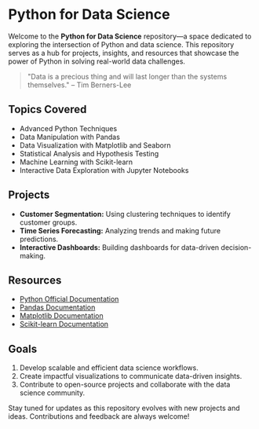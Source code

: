 # Python for Data Science

Welcome to the **Python for Data Science** repository—a space dedicated to exploring the intersection of Python and data science. This repository serves as a hub for projects, insights, and resources that showcase the power of Python in solving real-world data challenges.

> "Data is a precious thing and will last longer than the systems themselves." – Tim Berners-Lee

## Topics Covered

- Advanced Python Techniques
- Data Manipulation with Pandas
- Data Visualization with Matplotlib and Seaborn
- Statistical Analysis and Hypothesis Testing
- Machine Learning with Scikit-learn
- Interactive Data Exploration with Jupyter Notebooks

## Projects

- **Customer Segmentation:** Using clustering techniques to identify customer groups.
- **Time Series Forecasting:** Analyzing trends and making future predictions.
- **Interactive Dashboards:** Building dashboards for data-driven decision-making.

## Resources

- [Python Official Documentation](https://docs.python.org/3/)
- [Pandas Documentation](https://pandas.pydata.org/docs/)
- [Matplotlib Documentation](https://matplotlib.org/stable/contents.html)
- [Scikit-learn Documentation](https://scikit-learn.org/stable/)

## Goals

1. Develop scalable and efficient data science workflows.
2. Create impactful visualizations to communicate data-driven insights.
3. Contribute to open-source projects and collaborate with the data science community.

Stay tuned for updates as this repository evolves with new projects and ideas. Contributions and feedback are always welcome!
